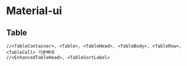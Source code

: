 # Material-ui

## Table
```
//<TableContainer>, <Table>, <TableHead>, <TableBody>, <TableRow>, <TableCell> 기본뼈대
//<EnhancedTableHead>, <TableSortLabel> 
```
